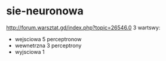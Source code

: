 # sie-neuronowa
http://forum.warsztat.gd/index.php?topic=26546.0
3 wartswy:

- wejsciowa 5 perceptronow
- wewnetrzna 3 perceptrony
- wyjsciowa 1
